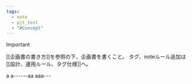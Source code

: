```yaml
---
tags:
  - note
  - pjt_test
  - "#Concept"
---
```

> [!IMPORTANT]
> [[企画書の書き方]]を参照の下、企画書を書くこと。
> タグ、noteルール追加は[[設計、運用ルール、タグ仕様]]へ。

a
a------aa
aaa---




